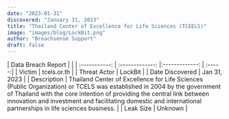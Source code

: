 ```yaml
---
date: "2023-01-31"
discovered: "January 31, 2023"
title: "Thailand Center of Excellence for Life Sciences (TCEELS)"
image: "images/blog/LockBit.png"
author: "Breachsense Support"
draft: false
---
```


| Data Breach Report           |              | 
| :-----------: | :-------------:     |:-------------:    | :-----:|
| Victim      | tcels.or.th      | 
| Threat Actor      | LockBit      | 
| Date Discovered      | Jan 31, 2023      | 
| Description      | Thailand Center of Excellence for Life Sciences (Public Organization) or TCELS was established in 2004 by the government of Thailand with the core intention of providing the central link between innovation and investment and facilitating domestic and international partnerships in life sciences business.      | 
| Leak Size      | Unknown      | 

